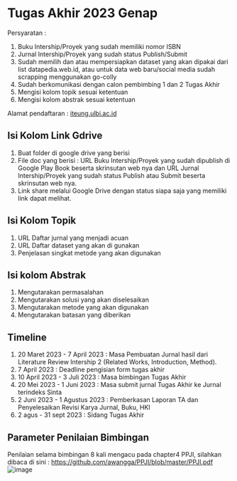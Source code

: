# Tugas Akhir 2023 Genap

Persyaratan :
1. Buku Intership/Proyek yang sudah memiliki nomor ISBN
2. Jurnal Intership/Proyek yang sudah status Publish/Submit
3. Sudah memilih dan atau mempersiapkan dataset yang akan dipakai dari list datapedia.web.id, atau untuk data web baru/social media sudah scrapping menggunakan go-colly
4. Sudah berkomunikasi dengan calon pembimbing 1 dan 2 Tugas Akhir
5. Mengisi kolom topik sesuai ketentuan
6. Mengisi kolom abstrak sesuai ketentuan

Alamat pendaftaran : [iteung.ulbi.ac.id](https://iteung.ulbi.ac.id/)

## Isi Kolom Link Gdrive

1. Buat folder di google drive yang berisi
2. File doc yang berisi : URL Buku Intership/Proyek yang sudah dipublish di Google Play Book beserta skrinsutan web nya dan URL Jurnal Intership/Proyek yang sudah status Publish atau Submit beserta skrinsutan web nya.
3. Link share melalui Google Drive dengan status siapa saja yang memiliki link dapat melihat.

## Isi Kolom Topik

1. URL Daftar jurnal yang menjadi acuan
2. URL Daftar dataset yang akan di gunakan
3. Penjelasan singkat metode yang akan digunakan

## Isi kolom Abstrak

1. Mengutarakan permasalahan
2. Mengutarakan solusi yang akan diselesaikan
3. Mengutarakan metode yang akan digunakan
4. Mengutarakan batasan yang diberikan

## Timeline

1. 20 Maret 2023 - 7 April 2023 : Masa Pembuatan Jurnal hasil dari Literature Review Intership 2 (Related Works, Introduction, Method).
2. 7 April 2023 : Deadline pengisian form tugas akhir
3. 10 April 2023 - 3 Juli 2023 : Masa bimbingan Tugas Akhir
4. 20 Mei 2023 - 1 Juni 2023 : Masa submit jurnal Tugas Akhir ke Jurnal terindeks Sinta
5. 2 Juni 2023 - 1 Agustus 2023 : Pemberkasan Laporan TA dan Penyelesaikan Revisi Karya Jurnal, Buku, HKI
6. 2 agus - 31 sept 2023 : Sidang Tugas Akhir

## Parameter Penilaian Bimbingan

Penilaian selama bimbingan 8 kali mengacu pada chapter4 PPJI, silahkan dibaca di sini : https://github.com/awangga/PPJI/blob/master/PPJI.pdf
![image](https://user-images.githubusercontent.com/11188109/224650473-d5ed23d2-a152-4850-a8f3-2b9553695fa7.png)
